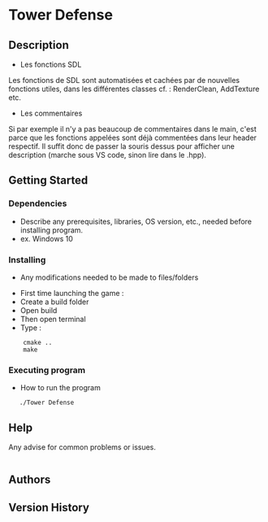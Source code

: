# Tower Defense

## Description

* Les fonctions SDL

Les fonctions de SDL sont automatisées et cachées par de nouvelles fonctions utiles, dans les différentes classes cf. : RenderClean, AddTexture etc.

* Les commentaires

Si par exemple il n'y a pas beaucoup de commentaires dans le main, c'est parce que les fonctions appelées sont déjà commentées dans leur header respectif.
Il suffit donc de passer la souris dessus pour afficher une description (marche sous VS code, sinon lire dans le .hpp).

## Getting Started

### Dependencies

* Describe any prerequisites, libraries, OS version, etc., needed before installing program.
* ex. Windows 10

### Installing

* Any modifications needed to be made to files/folders

- First time launching the game :
- Create a build folder
- Open build
- Then open terminal
- Type :
```
    cmake ..
    make
```

### Executing program

* How to run the program
```
   ./Tower Defense
```

## Help

Any advise for common problems or issues.
```

```

## Authors

## Version History

